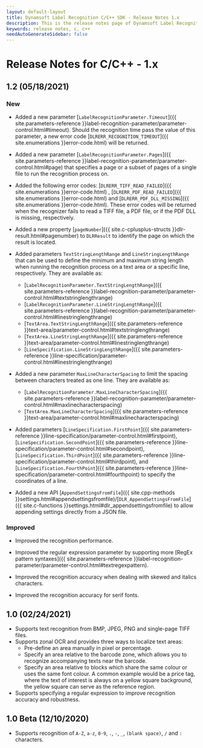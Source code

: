 ```yaml
---
layout: default-layout
title: Dynamsoft Label Recognition C/C++ SDK - Release Notes 1.x
description: This is the release notes page of Dynamsoft Label Recognition for C/C++ SDK version 1.x.
keywords: release notes, c, c++
needAutoGenerateSidebar: false
---
```


# Release Notes for C/C++ - 1.x

## 1.2 (05/18/2021)

### New

- Added a new parameter [`LabelRecognitionParameter.Timeout`]({{ site.parameters-reference }}label-recognition-parameter/parameter-control.html#timeout). Should the recognition time pass the value of this parameter, a new error code [`DLRERR_RECOGNITION_TIMEOUT`]({{ site.enumerations }}error-code.html) will be returned.

- Added a new parameter [`LabelRecognitionParameter.Pages`]({{ site.parameters-reference }}label-recognition-parameter/parameter-control.html#page) that specifies a page or a subset of pages of a single file to run the recognition process on.

- Added the following error codes: [`DLRERR_TIFF_READ_FAILED`]({{ site.enumerations }}error-code.html) , [`DLRERR_PDF_READ_FAILED`]({{ site.enumerations }}error-code.html) and [`DLRERR_PDF_DLL_MISSING`]({{ site.enumerations }}error-code.html). These error codes will be returned when the recognizer fails to read a TIFF file, a PDF file, or if the PDF DLL is missing, respectively.

- Added a new property [`pageNumber`]({{ site.c-cplusplus-structs }}dlr-result.html#pagenumber) to `DLRResult` to identify the page on which the result is located.

- Added parameters `TextStringLengthRange` and `LineStringLengthRange` that can be used to define the minimum and maximum string length when running the recognition process on a text area or a specific line, respectively. They are available as:
  - [`LabelRecognitionParameter.TextStringLengthRange`]({{ site.parameters-reference }}label-recognition-parameter/parameter-control.html#textstringlengthrange)
  - [`LabelRecognitionParameter.LineStringLengthRange`]({{ site.parameters-reference }}label-recognition-parameter/parameter-control.html#linestringlengthrange)
  - [`TextArea.TextStringLengthRange`]({{ site.parameters-reference }}text-area/parameter-control.html#textstringlengthrange)
  - [`TextArea.LineStringLengthRange`]({{ site.parameters-reference }}text-area/parameter-control.html#linestringlengthrange)
  - [`LineSpecification.LineStringLengthRange`]({{ site.parameters-reference }}line-specification/parameter-control.html#linestringlengthrange)

- Added a new parameter `MaxLineCharacterSpacing` to limit the spacing between characters treated as one line. They are available as:
  - [`LabelRecognitionParameter.MaxLineCharacterSpacing`]({{ site.parameters-reference }}label-recognition-parameter/parameter-control.html#maxlinecharacterspacing)
  - [`TextArea.MaxLineCharacterSpacing`]({{ site.parameters-reference }}text-area/parameter-control.html#maxlinecharacterspacing)

- Added parameters [`LineSpecification.FirstPoint`]({{ site.parameters-reference }}line-specification/parameter-control.html#firstpoint), [`LineSpecification.SecondPoint`]({{ site.parameters-reference }}line-specification/parameter-control.html#secondpoint), [`LineSpecification.ThirdPoint`]({{ site.parameters-reference }}line-specification/parameter-control.html#thirdpoint), and [`LineSpecification.FourthPoint`]({{ site.parameters-reference }}line-specification/parameter-control.html#fourthpoint) to specify the coordinates of a line.

- Added a new API [`AppendSettingsFromFile`]({{ site.cpp-methods }}settings.html#appendsettingsfromfile)/[`DLR_AppendSettingsFromFile`]({{ site.c-functions }}settings.html#dlr_appendsettingsfromfile) to allow appending settings directly from a JSON file.

### Improved

- Improved the recognition performance.

- Improved the regular expression parameter by supporting more [RegEx pattern syntaxes]({{ site.parameters-reference }}label-recognition-parameter/parameter-control.html#textregexpattern).

- Improved the recognition accuracy when dealing with skewed and italics characters.

- Improved the recognition accuracy for serif fonts.


## 1.0 (02/24/2021)

- Supports text recognition from BMP, JPEG, PNG and single-page TIFF files.
- Supports zonal OCR and provides three ways to localize text areas:
    - Pre-define an area manually in pixel or percentage.
    - Specify an area relative to the barcode zone, which allows you to recognize accompanying texts near the barcode. 
    - Specify an area relative to blocks which share the same colour or uses the same font colour. A common example would be a price tag, where the text of interest is always on a yellow square background, the yellow square can serve as the reference region.
- Supports specifying a regular expression to improve recognition accuracy and robustness.


## 1.0 Beta (12/10/2020)

- Supports recognition of `A-Z`, `a-z`, `0-9`, `.`, `-`, `_`, `(blank space)`, `/` and `:` characters. 